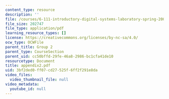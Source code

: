 ```yaml
---
content_type: resource
description: ''
file: /courses/6-111-introductory-digital-systems-laboratory-spring-2006/3bf2ded0ff07cd27525f6ff2f291e8da_appendix2.pdf
file_size: 202747
file_type: application/pdf
learning_resource_types: []
license: https://creativecommons.org/licenses/by-nc-sa/4.0/
ocw_type: OCWFile
parent_title: Group 2
parent_type: CourseSection
parent_uid: cc50bffd-29fe-46a8-2986-bc1cfa41de10
resourcetype: Document
title: appendix2.pdf
uid: 3bf2ded0-ff07-cd27-525f-6ff2f291e8da
video_files:
  video_thumbnail_file: null
video_metadata:
  youtube_id: null
---
```

